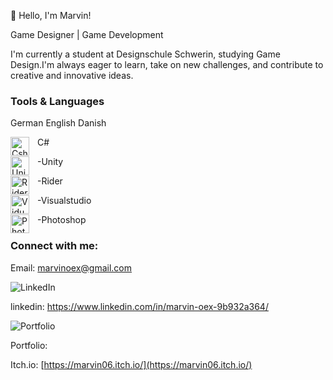 👋 Hello, I'm Marvin!

Game Designer | Game Development 

I'm currently a student at Designschule Schwerin, 
studying Game Design.I'm always eager to learn, 
take on new challenges, and contribute to creative and innovative ideas.

### Tools & Languages
German
English
Danish

<img align="left" alt="Csharp" width="30px" style="padding-right:10px;" src="https://cdn.jsdelivr.net/gh/devicons/devicon@latest/icons/csharp/csharp-original.svg" />

C#


<img align="left" alt="Unity" width="30px" style="padding-right:10px;" src="https://cdn.jsdelivr.net/gh/devicons/devicon@latest/icons/unity/unity-original.svg" />

-Unity

<img align="left" alt="Rider" width="30px" style="padding-right:10px;" src="https://cdn.jsdelivr.net/gh/devicons/devicon@latest/icons/rider/rider-original.svg" />

-Rider

<img align="left" alt="VidualStudio" width="30px" style="padding-right:10px;" src="https://cdn.jsdelivr.net/gh/devicons/devicon@latest/icons/visualstudio/visualstudio-original.svg" />

-Visualstudio

<img align="left" alt="Photoshop" width="30px" style="padding-right:10px;" src="https://cdn.jsdelivr.net/gh/devicons/devicon@latest/icons/photoshop/photoshop-original.svg" />

-Photoshop

### Connect with me:

Email: marvinoex@gmail.com

 <img alt="LinkedIn" src="https://img.shields.io/badge/%20LinkedIn%20-CD14BC" /> 
 
linkedin: https://www.linkedin.com/in/marvin-oex-9b932a364/

 <img alt="Portfolio" src="https://img.shields.io/badge/%20Portfolio%20-CD14BC" /> 

Portfolio:

Itch.io: [https://marvin06.itch.io/](https://marvin06.itch.io/)
